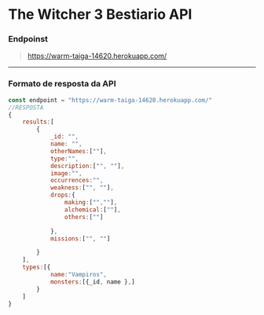 # The Witcher 3 Bestiario API

### Endpoinst
> https://warm-taiga-14620.herokuapp.com/  

***
### Formato de resposta da API
```javascript
const endpoint = "https://warm-taiga-14620.herokuapp.com/"
//RESPOSTA
{
    results:[
        {
            _id: "",
            name: "",
            otherNames:[""],
            type:"",
            description:["", ""],
            image:"",
            occurrences:"",
            weakness:["", ""],
            drops:{
                making:["",""],
                alchemical:[""],
                others:[""]

            },
            missions:["", ""]

        }
    ],
    types:[{
            name:"Vampiros",
            monsters:[{_id, name },]
        }
    ]
}
```